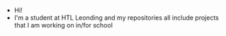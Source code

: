 - Hi!
- I'm a student at HTL Leonding and my repositories all include projects that I am working on in/for school

<!---
S-Stoeger/S-Stoeger is a ✨ special ✨ repository because its `README.md` (this file) appears on your GitHub profile.
You can click the Preview link to take a look at your changes.
--->
